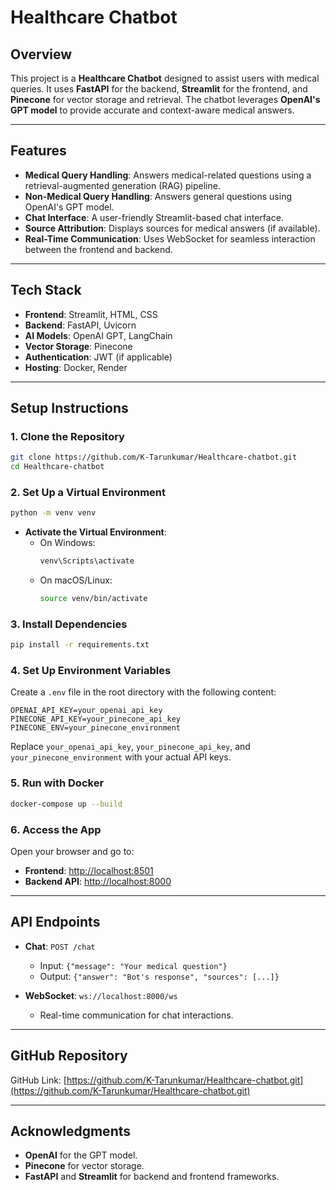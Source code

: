 

# Healthcare Chatbot

## Overview
This project is a **Healthcare Chatbot** designed to assist users with medical queries. It uses **FastAPI** for the backend, **Streamlit** for the frontend, and **Pinecone** for vector storage and retrieval. The chatbot leverages **OpenAI's GPT model** to provide accurate and context-aware medical answers.

---



## Features
- **Medical Query Handling**: Answers medical-related questions using a retrieval-augmented generation (RAG) pipeline.
- **Non-Medical Query Handling**: Answers general questions using OpenAI's GPT model.
- **Chat Interface**: A user-friendly Streamlit-based chat interface.
- **Source Attribution**: Displays sources for medical answers (if available).
- **Real-Time Communication**: Uses WebSocket for seamless interaction between the frontend and backend.

---

## Tech Stack
- **Frontend**: Streamlit, HTML, CSS
- **Backend**: FastAPI, Uvicorn
- **AI Models**: OpenAI GPT, LangChain
- **Vector Storage**: Pinecone
- **Authentication**: JWT (if applicable)
- **Hosting**: Docker, Render

---

## Setup Instructions

### 1. Clone the Repository
```bash
git clone https://github.com/K-Tarunkumar/Healthcare-chatbot.git
cd Healthcare-chatbot
```

### 2. Set Up a Virtual Environment
```bash
python -m venv venv
```

- **Activate the Virtual Environment**:
  - On Windows:
    ```bash
    venv\Scripts\activate
    ```
  - On macOS/Linux:
    ```bash
    source venv/bin/activate
    ```

### 3. Install Dependencies
```bash
pip install -r requirements.txt
```

### 4. Set Up Environment Variables
Create a `.env` file in the root directory with the following content:
```plaintext
OPENAI_API_KEY=your_openai_api_key
PINECONE_API_KEY=your_pinecone_api_key
PINECONE_ENV=your_pinecone_environment
```

Replace `your_openai_api_key`, `your_pinecone_api_key`, and `your_pinecone_environment` with your actual API keys.

### 5. Run with Docker
```bash
docker-compose up --build
```

### 6. Access the App
Open your browser and go to:
- **Frontend**: [http://localhost:8501](http://localhost:8501)
- **Backend API**: [http://localhost:8000](http://localhost:8000)

---

## API Endpoints
- **Chat**: `POST /chat`
  - Input: `{"message": "Your medical question"}`
  - Output: `{"answer": "Bot's response", "sources": [...]}`

- **WebSocket**: `ws://localhost:8000/ws`
  - Real-time communication for chat interactions.

---

## GitHub Repository
GitHub Link: [https://github.com/K-Tarunkumar/Healthcare-chatbot.git](https://github.com/K-Tarunkumar/Healthcare-chatbot.git)



---

## Acknowledgments
- **OpenAI** for the GPT model.
- **Pinecone** for vector storage.
- **FastAPI** and **Streamlit** for backend and frontend frameworks.

